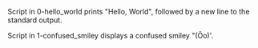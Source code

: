 Script in 0-hello_world prints "Hello, World", followed by 
a new line to the standard output.

Script in 1-confused_smiley displays a confused smiley "(Ôo)'.
